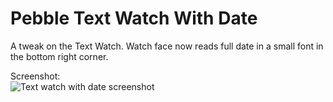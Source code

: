 Pebble Text Watch With Date
=================

A tweak on the Text Watch. Watch face now reads full date in a small font in the bottom right corner.

Screenshot:  
![Text watch with date screenshot](http://i.imgur.com/FIwg9Bm.jpg)
